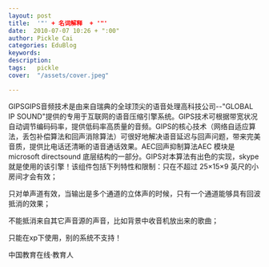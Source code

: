 ```yaml
---
layout: post  
title:  '"' + 名词解释  + '"'
date:  2010-07-07 10:26 + ":00" 
author: Pickle Cai  
categories: EduBlog  
keywords: 
description:   
tags:	pickle   
cover:  "/assets/cover.jpeg"  

---  
```

    
GIPSGIPS音频技术是由来自瑞典的全球顶尖的语音处理高科技公司--"GLOBAL IP SOUND"提供的专用于互联网的语音压缩引擎系统。GIPS技术可根据带宽状况自动调节编码码率，提供低码率高质量的音频。GIPS的核心技术（网络自适应算法，丢包补偿算法和回声消除算法）可很好地解决语音延迟与回声问题，带来完美音质，提供比电话还清晰的语音通话效果。AEC回声抑制算法AEC 模块是 microsoft directsound 底层结构的一部分。GIPS对本算法有出色的实现，skype就是使用的该引擎！该组件包括下列特性和限制：只在不超过 25×15×9 英尺的小房间才会有效； 

只对单声道有效，当输出是多个通道的立体声的时候，只有一个通道能够具有回波抵消的效果； 

不能抵消来自其它声音源的声音，比如背景中收音机放出来的歌曲；

只能在xp下使用，别的系统不支持！





		

		    
 中国教育在线·教育人

